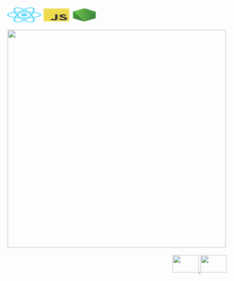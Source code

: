 <div style="display: inline_block"><br>
  <!--   <img align="center" alt="icon-dart" height="40" width="60" src="https://raw.githubusercontent.com/devicons/devicon/master/icons/dart/dart-original.svg"> -->
  <img align="center" alt="icon-react-native" height="40" width="80" src="https://raw.githubusercontent.com/devicons/devicon/master/icons/react/react-original.svg">
  <img align="center" alt="icon-javascript" height="30" width="60" src="https://raw.githubusercontent.com/devicons/devicon/master/icons/javascript/javascript-original.svg">
  <img align="center" alt="icon-node" height="30" width="60" src="https://raw.githubusercontent.com/devicons/devicon/master/icons/nodejs/nodejs-original.svg">
</div>

<p align="center">
  <img width="500" height="500" src="https://user-images.githubusercontent.com/108297008/205271053-fe33f40d-55ef-4e53-b2d0-93e35edd459e.png">
</p>

<p align="right">
  <a href="https://www.linkedin.com/in/wallace-tavares-356897a5/" target="_blank">
    <img  height="40" width="60"   src="https://img.shields.io/badge/-LinkedIn-%230077B5?style=for-the-badge&logo=linkedin&logoColor=white" />
  </a>
  <a href="https://wa.me/5521973358049" target="_blank" style="display: inline-block;">
    <img   height="40" width="60" margin-left= "10px" src="https://img.shields.io/badge/-WhatsApp-25D366?style=for-the-badge&logoColor=white" />
  </a>
</p>


